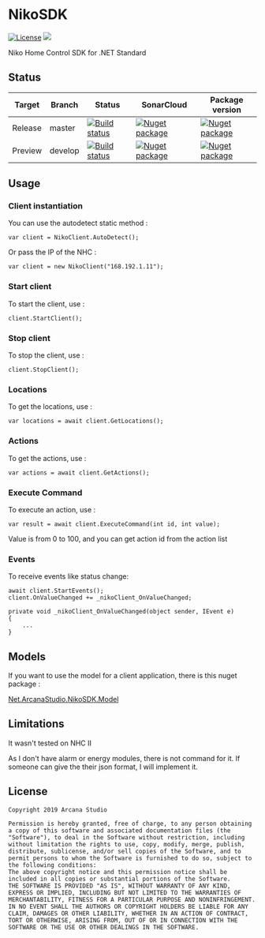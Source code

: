 # NikoSDK

<a target="_blank" href="https://opensource.org/licenses/MIT"><img src="https://img.shields.io/badge/license-MIT-blue.svg" alt="License" /></a>
<a target="_blank" href="https://twitter.com/guruumeditation"><img src="https://img.shields.io/twitter/follow/guruumeditation.svg?style=social" /></a>

Niko Home Control SDK for .NET Standard

## Status

| Target | Branch | Status | SonarCloud | Package version |
|--------------|------------- | --------- | --------| --------|
| Release | master | <a target="_blank" href="https://equinoxe.visualstudio.com/Niko%20SDK/_build?latest?definitionId=34"><img src="https://equinoxe.visualstudio.com/Niko%20SDK/_apis/build/status/Pipeline%20Master%20Publish?branchName=master" alt="Build status" /></a> | <a target="_blank" href="https://sonarcloud.io/dashboard?id=Guruumeditation_NikoSDK"><img src="https://sonarcloud.io/api/project_badges/measure?project=Guruumeditation_NikoSDK&metric=alert_status" alt="Nuget package" /></a> | <a target="_blank" href="https://www.nuget.org/packages/Net.ArcanaStudio.NikoSDK/"><img src="https://img.shields.io/nuget/v/Net.ArcanaStudio.NikoSDK.svg" alt="Nuget package" /></a> |
| Preview | develop | <a target="_blank" href="https://equinoxe.visualstudio.com/Niko%20SDK/_build?latest?definitionId=33"><img src="https://equinoxe.visualstudio.com/Niko%20SDK/_apis/build/status/Pipeline%20Develop%20Publish?branchName=develop" alt="Build status" /></a>| <a target="_blank" href="https://sonarcloud.io/dashboard?id=Guruumeditation_NikoSDK"><img src="https://sonarcloud.io/api/project_badges/measure?project=Guruumeditation_NikoSDK&metric=alert_status" alt="Nuget package" /></a> | <a target="_blank" href="https://www.nuget.org/packages/Net.ArcanaStudio.NikoSDK/"><img src="https://img.shields.io/nuget/vpre/Net.ArcanaStudio.NikoSDK.svg" alt="Nuget package"/></a> |



## Usage
### Client instantiation

You can use the autodetect static method :
```
var client = NikoClient.AutoDetect();
```

Or pass the IP of the NHC :
```
var client = new NikoClient("168.192.1.11");
```
### Start client


To start the client, use :

```
client.StartClient();
```

### Stop client


To stop the client, use :

```
client.StopClient();
```


### Locations


To get the locations, use :

```
var locations = await client.GetLocations();
```

### Actions


To get the actions, use :

```
var actions = await client.GetActions();
```

### Execute Command


To execute an action, use :

```
var result = await client.ExecuteCommand(int id, int value);
```                       

Value is from 0 to 100, and you can get action id from the action list

### Events


To receive events like status change:

```
await client.StartEvents();
client.OnValueChanged += _nikoClient_OnValueChanged;

private void _nikoClient_OnValueChanged(object sender, IEvent e)
{
    ...
}
```

## Models

If you want to use the model for a client application, there is this nuget package :

<a target="_blank" href="https://www.nuget.org/packages/Net.ArcanaStudio.NikoSDK.Model/">Net.ArcanaStudio.NikoSDK.Model</a>


## Limitations

It wasn't tested on NHC II

As I don't have alarm or energy modules, there is not command for it.
If someone can give the their json format, I will implement it.

## License

```
Copyright 2019 Arcana Studio

Permission is hereby granted, free of charge, to any person obtaining a copy of this software and associated documentation files (the "Software"), to deal in the Software without restriction, including without limitation the rights to use, copy, modify, merge, publish, distribute, sublicense, and/or sell copies of the Software, and to permit persons to whom the Software is furnished to do so, subject to the following conditions:
The above copyright notice and this permission notice shall be included in all copies or substantial portions of the Software.
THE SOFTWARE IS PROVIDED "AS IS", WITHOUT WARRANTY OF ANY KIND, EXPRESS OR IMPLIED, INCLUDING BUT NOT LIMITED TO THE WARRANTIES OF MERCHANTABILITY, FITNESS FOR A PARTICULAR PURPOSE AND NONINFRINGEMENT. IN NO EVENT SHALL THE AUTHORS OR COPYRIGHT HOLDERS BE LIABLE FOR ANY CLAIM, DAMAGES OR OTHER LIABILITY, WHETHER IN AN ACTION OF CONTRACT, TORT OR OTHERWISE, ARISING FROM, OUT OF OR IN CONNECTION WITH THE SOFTWARE OR THE USE OR OTHER DEALINGS IN THE SOFTWARE.
```

